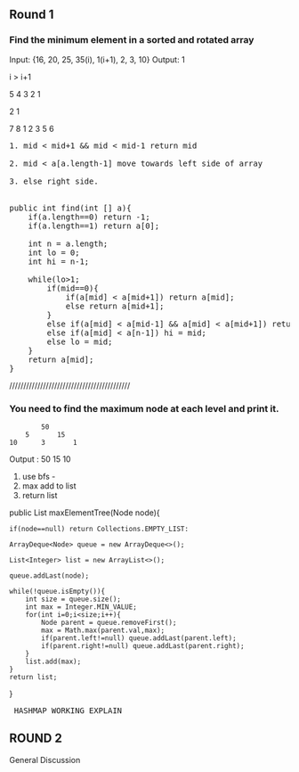 ## Round 1
### Find the minimum element in a sorted and rotated array

Input: {16, 20, 25, 35(i), 1(i+1), 2, 3, 10}
Output: 1

i > i+1


5 4 3 2 1


2 1

7 8 1 2 3 5 6

<pre>
1. mid < mid+1 && mid < mid-1 return mid

2. mid < a[a.length-1] move towards left side of array

3. else right side.


public int find(int [] a){
	if(a.length==0) return -1;
	if(a.length==1) return a[0]; 

	int n = a.length;
	int lo = 0;
	int hi = n-1;

	while(lo<hi){
		int mid = (lo + hi)>>1;
		if(mid==0){
			if(a[mid] < a[mid+1]) return a[mid];
			else return a[mid+1];
		}
		else if(a[mid] < a[mid-1] && a[mid] < a[mid+1]) return a[mid];
		else if(a[mid] < a[n-1]) hi = mid;
		else lo = mid;
	}
	return a[mid];
}
</pre>

///////////////////////////////////////////

### You need to find the maximum node at each level and print it.


			50
		5       15    
	10		3		1	


Output :
50
15
10


1. use bfs -
2. max add to list
3. return list

public List<Integer> maxElementTree(Node node){

	if(node==null) return Collections.EMPTY_LIST:

	ArrayDeque<Node> queue = new ArrayDeque<>();

	List<Integer> list = new ArrayList<>();

	queue.addLast(node);

	while(!queue.isEmpty()){
		int size = queue.size();
		int max = Integer.MIN_VALUE;
		for(int i=0;i<size;i++){
			Node parent = queue.removeFirst();
			max = Math.max(parent.val,max);
			if(parent.left!=null) queue.addLast(parent.left);
			if(parent.right!=null) queue.addLast(parent.right);
		}
		list.add(max);
	}
	return list;
}



<pre> HASHMAP WORKING EXPLAIN
</pre>

## ROUND 2

General Discussion
